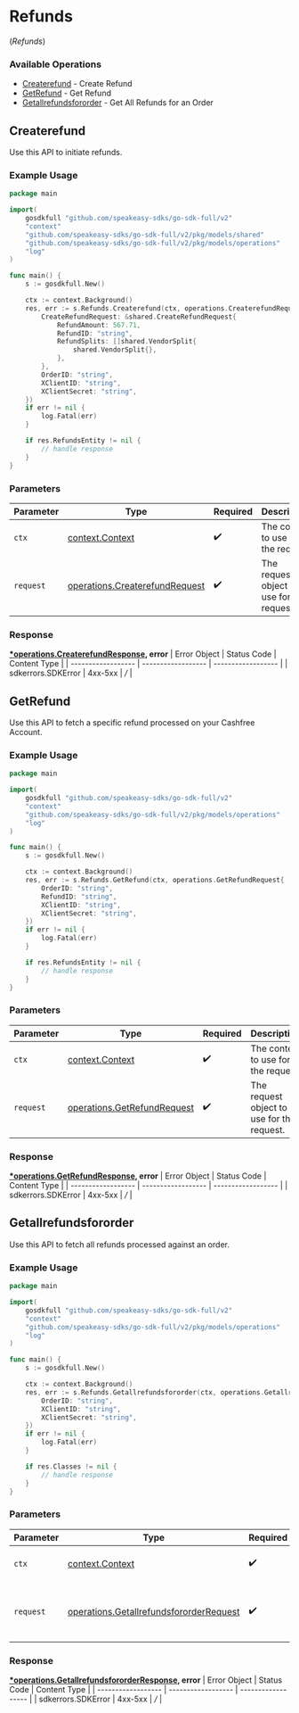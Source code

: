 # Refunds
(*Refunds*)

### Available Operations

* [Createrefund](#createrefund) - Create Refund
* [GetRefund](#getrefund) - Get Refund
* [Getallrefundsfororder](#getallrefundsfororder) - Get All Refunds for an Order

## Createrefund

Use this API to initiate refunds.

### Example Usage

```go
package main

import(
	gosdkfull "github.com/speakeasy-sdks/go-sdk-full/v2"
	"context"
	"github.com/speakeasy-sdks/go-sdk-full/v2/pkg/models/shared"
	"github.com/speakeasy-sdks/go-sdk-full/v2/pkg/models/operations"
	"log"
)

func main() {
    s := gosdkfull.New()

    ctx := context.Background()
    res, err := s.Refunds.Createrefund(ctx, operations.CreaterefundRequest{
        CreateRefundRequest: &shared.CreateRefundRequest{
            RefundAmount: 567.71,
            RefundID: "string",
            RefundSplits: []shared.VendorSplit{
                shared.VendorSplit{},
            },
        },
        OrderID: "string",
        XClientID: "string",
        XClientSecret: "string",
    })
    if err != nil {
        log.Fatal(err)
    }

    if res.RefundsEntity != nil {
        // handle response
    }
}
```

### Parameters

| Parameter                                                                            | Type                                                                                 | Required                                                                             | Description                                                                          |
| ------------------------------------------------------------------------------------ | ------------------------------------------------------------------------------------ | ------------------------------------------------------------------------------------ | ------------------------------------------------------------------------------------ |
| `ctx`                                                                                | [context.Context](https://pkg.go.dev/context#Context)                                | :heavy_check_mark:                                                                   | The context to use for the request.                                                  |
| `request`                                                                            | [operations.CreaterefundRequest](../../pkg/models/operations/createrefundrequest.md) | :heavy_check_mark:                                                                   | The request object to use for the request.                                           |


### Response

**[*operations.CreaterefundResponse](../../pkg/models/operations/createrefundresponse.md), error**
| Error Object       | Status Code        | Content Type       |
| ------------------ | ------------------ | ------------------ |
| sdkerrors.SDKError | 4xx-5xx            | */*                |

## GetRefund

Use this API to fetch a specific refund processed on your Cashfree Account.

### Example Usage

```go
package main

import(
	gosdkfull "github.com/speakeasy-sdks/go-sdk-full/v2"
	"context"
	"github.com/speakeasy-sdks/go-sdk-full/v2/pkg/models/operations"
	"log"
)

func main() {
    s := gosdkfull.New()

    ctx := context.Background()
    res, err := s.Refunds.GetRefund(ctx, operations.GetRefundRequest{
        OrderID: "string",
        RefundID: "string",
        XClientID: "string",
        XClientSecret: "string",
    })
    if err != nil {
        log.Fatal(err)
    }

    if res.RefundsEntity != nil {
        // handle response
    }
}
```

### Parameters

| Parameter                                                                      | Type                                                                           | Required                                                                       | Description                                                                    |
| ------------------------------------------------------------------------------ | ------------------------------------------------------------------------------ | ------------------------------------------------------------------------------ | ------------------------------------------------------------------------------ |
| `ctx`                                                                          | [context.Context](https://pkg.go.dev/context#Context)                          | :heavy_check_mark:                                                             | The context to use for the request.                                            |
| `request`                                                                      | [operations.GetRefundRequest](../../pkg/models/operations/getrefundrequest.md) | :heavy_check_mark:                                                             | The request object to use for the request.                                     |


### Response

**[*operations.GetRefundResponse](../../pkg/models/operations/getrefundresponse.md), error**
| Error Object       | Status Code        | Content Type       |
| ------------------ | ------------------ | ------------------ |
| sdkerrors.SDKError | 4xx-5xx            | */*                |

## Getallrefundsfororder

Use this API to fetch all refunds processed against an order.

### Example Usage

```go
package main

import(
	gosdkfull "github.com/speakeasy-sdks/go-sdk-full/v2"
	"context"
	"github.com/speakeasy-sdks/go-sdk-full/v2/pkg/models/operations"
	"log"
)

func main() {
    s := gosdkfull.New()

    ctx := context.Background()
    res, err := s.Refunds.Getallrefundsfororder(ctx, operations.GetallrefundsfororderRequest{
        OrderID: "string",
        XClientID: "string",
        XClientSecret: "string",
    })
    if err != nil {
        log.Fatal(err)
    }

    if res.Classes != nil {
        // handle response
    }
}
```

### Parameters

| Parameter                                                                                              | Type                                                                                                   | Required                                                                                               | Description                                                                                            |
| ------------------------------------------------------------------------------------------------------ | ------------------------------------------------------------------------------------------------------ | ------------------------------------------------------------------------------------------------------ | ------------------------------------------------------------------------------------------------------ |
| `ctx`                                                                                                  | [context.Context](https://pkg.go.dev/context#Context)                                                  | :heavy_check_mark:                                                                                     | The context to use for the request.                                                                    |
| `request`                                                                                              | [operations.GetallrefundsfororderRequest](../../pkg/models/operations/getallrefundsfororderrequest.md) | :heavy_check_mark:                                                                                     | The request object to use for the request.                                                             |


### Response

**[*operations.GetallrefundsfororderResponse](../../pkg/models/operations/getallrefundsfororderresponse.md), error**
| Error Object       | Status Code        | Content Type       |
| ------------------ | ------------------ | ------------------ |
| sdkerrors.SDKError | 4xx-5xx            | */*                |
